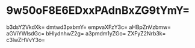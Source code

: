 # 9w50oF8E6EDxxPAdnBxZG9tYmY=
b3dsY2VkdXk=
dmtwd3pxbmY=
empvaXFzY3c=
aHBpZnVzbmw=
aGViYWlsdGc=
bHlydnhwZ2g=
a3pmdm1yZGo=
ZXFyZ2Nrb3k=
c3lwZHVvY3o=
